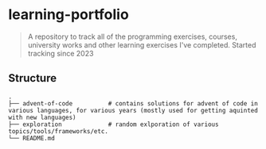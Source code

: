 # learning-portfolio
> A repository to track all of the programming exercises, courses, university works and other learning exercises I've completed. Started tracking since 2023

## Structure

    .
    ├── advent-of-code          # contains solutions for advent of code in various languages, for various years (mostly used for getting aquinted with new languages)
    ├── exploration             # random exlporation of various topics/tools/frameworks/etc.
    └── README.md
